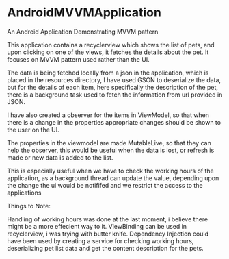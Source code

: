 # AndroidMVVMApplication
An Android Application Demonstrating MVVM pattern

This application contains a recyclerview which shows the list of pets, and upon clicking on one of the views, it fetches the details about the pet. It focuses on MVVM pattern used rather than the UI.

The data is being fetched locally from a json in the application, which is placed in the resources directory, I have used GSON to deserialize the data, but for the details of each item, here specifically the description of the pet, there is a background task used to fetch the information from url provided in JSON.

I have also created a observer for the items in ViewModel, so that when there is a change in the properties appropriate changes should be shown to the user on the UI.

The properties in the viewmodel are made MutableLive, so that they can help the observer, this would be useful when the data is lost, or refresh is made or new data is added to the list.

This is especially useful when we have to check the working hours of the application, as a background thread can update the value, depending upon the change the ui would be notififed and we restrict the access to the applications

Things to Note:

Handling of working hours was done at the last moment, i believe there might be a more effecient way to it.
ViewBinding can be used in recyclerview, i was trying with butter knife.
Dependency Injection could have been used by creating a service for checking working hours, deserializing pet list data and get the content description for the pets.











